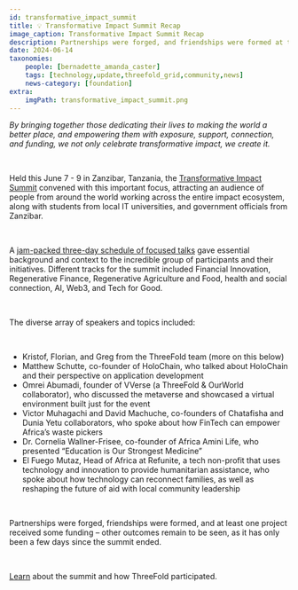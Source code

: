 ```yaml
---
id: transformative_impact_summit
title: 💡 Transformative Impact Summit Recap  
image_caption: Transformative Impact Summit Recap
description: Partnerships were forged, and friendships were formed at the Transformative Impact Summit, held June 7 - 9 in Zanzibar, dive in to learn more about how ThreeFold participated.
date: 2024-06-14
taxonomies:
    people: [bernadette_amanda_caster]
    tags: [technology,update,threefold_grid,community,news]
    news-category: [foundation]
extra:
    imgPath: transformative_impact_summit.png
---
```


*By bringing together those dedicating their lives to making the world a better place, and empowering them with exposure, support, connection, and funding, we not only celebrate transformative impact, we create it.*

<br/>

Held this June 7 - 9 in Zanzibar, Tanzania, the [Transformative Impact Summit](https://www.transformativeimpactsummit.com/p/2024) convened with this important focus, attracting an audience of people from around the world working across the entire impact ecosystem, along with students from local IT universities, and government officials from Zanzibar.

<br/>

A [jam-packed three-day schedule of focused talks](https://www.catalist.network/1-column-agenda/tis-africa-24) gave essential background and context to the incredible group of participants and their initiatives. Different tracks for the summit included Financial Innovation, Regenerative Finance, Regenerative Agriculture and Food, health and social connection, AI, Web3, and Tech for Good.

<br/>

The diverse array of speakers and topics included:

<br/>

- Kristof, Florian, and Greg from the ThreeFold team (more on this below)
- Matthew Schutte, co-founder of HoloChain, who talked about HoloChain and their perspective on application development
- Omrei Abumadi, founder of VVerse (a ThreeFold & OurWorld collaborator), who discussed the metaverse and showcased a virtual environment built just for the event
- Victor Muhagachi and David Machuche, co-founders of Chatafisha and Dunia Yetu collaborators, who spoke about how FinTech can empower Africa’s waste pickers
- Dr. Cornelia Wallner-Frisee, co-founder of Africa Amini Life, who presented “Education is Our Strongest Medicine”
- El Fuego Mutaz, Head of Africa at Refunite, a tech non-profit that uses technology and innovation to provide humanitarian assistance, who spoke about how technology can reconnect families, as well as reshaping the future of aid with local community leadership

<br/>

Partnerships were forged, friendships were formed, and at least one project received some funding – other outcomes remain to be seen, as it has only been a few days since the summit ended.

<br/>

[Learn](https://www.threefold.io/blog/transformative-impact-summit/) about the summit and how ThreeFold participated.


